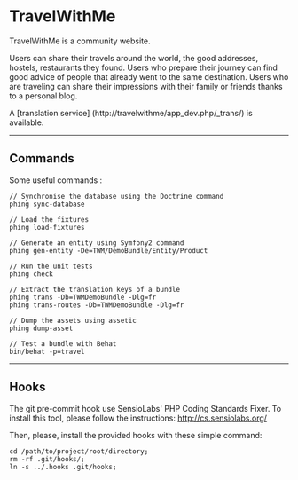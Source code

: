 TravelWithMe
============

TravelWithMe is a community website.

Users can share their travels around the world, the good addresses, hostels, restaurants they found.
Users who prepare their journey can find good advice of people that already went to the same destination.
Users who are traveling can share their impressions with their family or friends thanks to a personal blog.

A [translation service] (http://travelwithme/app_dev.php/_trans/) is available.

---
Commands
--------

Some useful commands :

    // Synchronise the database using the Doctrine command
    phing sync-database

    // Load the fixtures
    phing load-fixtures

    // Generate an entity using Symfony2 command
    phing gen-entity -De=TWM/DemoBundle/Entity/Product

    // Run the unit tests
    phing check

    // Extract the translation keys of a bundle
    phing trans -Db=TWMDemoBundle -Dlg=fr
    phing trans-routes -Db=TWMDemoBundle -Dlg=fr

    // Dump the assets using assetic
    phing dump-asset

    // Test a bundle with Behat
    bin/behat -p=travel

---
Hooks
-----

The git pre-commit hook use SensioLabs' PHP Coding Standards Fixer.
To install this tool, please follow the instructions: http://cs.sensiolabs.org/

Then, please, install the provided hooks with these simple command:

    cd /path/to/project/root/directory;
    rm -rf .git/hooks/;
    ln -s ../.hooks .git/hooks;
